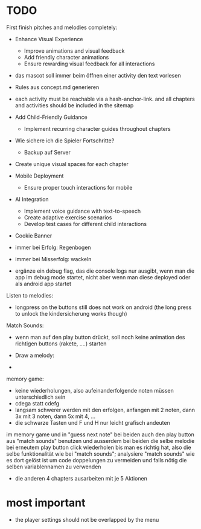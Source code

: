 TODO
====

First finish pitches and melodies completely:

- Enhance Visual Experience
    - Improve animations and visual feedback
    - Add friendly character animations
    - Ensure rewarding visual feedback for all interactions

- das mascot soll immer beim öffnen einer activity den text vorlesen

- Rules aus concept.md generieren

- each activity must be reachable via a hash-anchor-link. and all chapters and activities should be included in the sitemap

- Add Child-Friendly Guidance
    - Implement recurring character guides throughout chapters

- Wie sichere ich die Spieler Fortschritte? 
    - Backup auf Server

- Create unique visual spaces for each chapter

- Mobile Deployment
    - Ensure proper touch interactions for mobile
- AI Integration
    - Implement voice guidance with text-to-speech
    - Create adaptive exercise scenarios
    - Develop test cases for different child interactions

- Cookie Banner

- immer bei Erfolg: Regenbogen
- immer bei Misserfolg: wackeln

- ergänze ein debug flag, das die console logs nur ausgibt, wenn man die app  im debug mode startet, nicht aber wenn man diese deployed oder als android app startet

Listen to melodies:
- longpress on the buttons still does not work on android (the long press to unlock the kindersicherung works though)

Match Sounds:
- wenn man auf den play button drückt, soll noch keine animation des richtigen buttons (rakete, ....) starten


- Draw a melody:
 - 

memory game: 
- keine wiederholungen, also aufeinanderfolgende noten müssen unterschiedlich sein
- cdega statt cdefg
- langsam schwerer werden mit den erfolgen, anfangen mit 2 noten, dann 3x mit 3 noten, dann 5x mit 4, ... 
- die schwarze Tasten und F und H nur leicht grafisch andeuten 

im memory game und in "guess next note" bei beiden auch den play button aus "match sounds" benutzen und ausserdem bei beiden  die selbe melodie bei erneutem play button click wiederholen bis man es richtig hat, also die selbe funktionalität wie bei "match sounds"; analysiere "match sounds" wie es dort gelöst ist um code doppelungen zu vermeiden und falls nötig die selben variablennamen zu verwenden


- die anderen 4 chapters ausarbeiten mit je 5 Aktionen


# most important
- the player settings should not be overlapped by the menu
